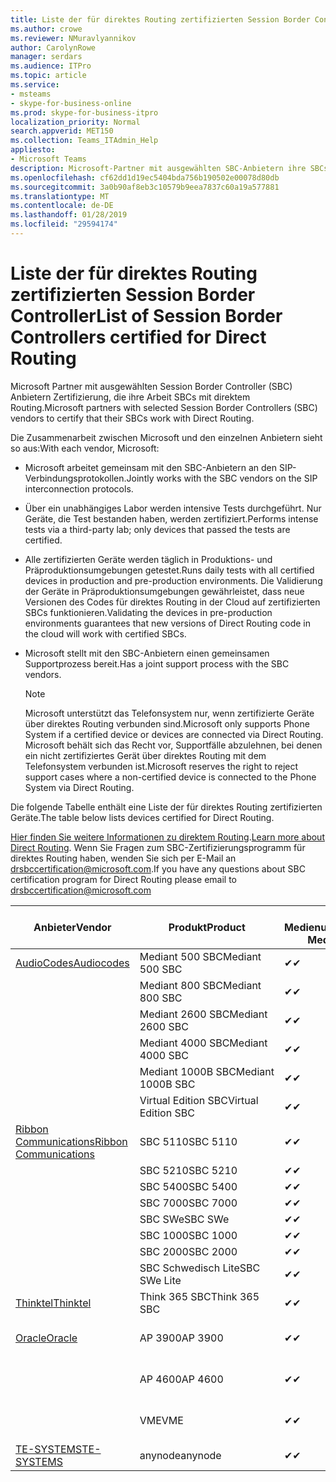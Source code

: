 ```yaml
---
title: Liste der für direktes Routing zertifizierten Session Border Controller
ms.author: crowe
ms.reviewer: NMuravlyannikov
author: CarolynRowe
manager: serdars
ms.audience: ITPro
ms.topic: article
ms.service:
- msteams
- skype-for-business-online
ms.prod: skype-for-business-itpro
localization_priority: Normal
search.appverid: MET150
ms.collection: Teams_ITAdmin_Help
appliesto:
- Microsoft Teams
description: Microsoft-Partner mit ausgewählten SBC-Anbietern ihre SBCs Zertifizierung arbeiten mit direktem Routing.
ms.openlocfilehash: cf62dd1d19ec5404bda756b190502e00078d80db
ms.sourcegitcommit: 3a0b90af8eb3c10579b9eea7837c60a19a577881
ms.translationtype: MT
ms.contentlocale: de-DE
ms.lasthandoff: 01/28/2019
ms.locfileid: "29594174"
---
```

# <a name="list-of-session-border-controllers-certified-for-direct-routing"></a><span data-ttu-id="d3414-103">Liste der für direktes Routing zertifizierten Session Border Controller</span><span class="sxs-lookup"><span data-stu-id="d3414-103">List of Session Border Controllers certified for Direct Routing</span></span>

<span data-ttu-id="d3414-104">Microsoft Partner mit ausgewählten Session Border Controller (SBC) Anbietern Zertifizierung, die ihre Arbeit SBCs mit direktem Routing.</span><span class="sxs-lookup"><span data-stu-id="d3414-104">Microsoft partners with selected Session Border Controllers (SBC) vendors to certify that their SBCs work with Direct Routing.</span></span> 

<span data-ttu-id="d3414-105">Die Zusammenarbeit zwischen Microsoft und den einzelnen Anbietern sieht so aus:</span><span class="sxs-lookup"><span data-stu-id="d3414-105">With each vendor, Microsoft:</span></span> 

- <span data-ttu-id="d3414-106">Microsoft arbeitet gemeinsam mit den SBC-Anbietern an den SIP-Verbindungsprotokollen.</span><span class="sxs-lookup"><span data-stu-id="d3414-106">Jointly works with the SBC vendors on the SIP interconnection protocols.</span></span>
- <span data-ttu-id="d3414-107">Über ein unabhängiges Labor werden intensive Tests durchgeführt. Nur Geräte, die Test bestanden haben, werden zertifiziert.</span><span class="sxs-lookup"><span data-stu-id="d3414-107">Performs intense tests via a third-party lab; only devices that passed the tests are certified.</span></span> 
- <span data-ttu-id="d3414-108">Alle zertifizierten Geräte werden täglich in Produktions- und Präproduktionsumgebungen getestet.</span><span class="sxs-lookup"><span data-stu-id="d3414-108">Runs daily tests with all certified devices in production and pre-production environments.</span></span> <span data-ttu-id="d3414-109">Die Validierung der Geräte in Präproduktionsumgebungen gewährleistet, dass neue Versionen des Codes für direktes Routing in der Cloud auf zertifizierten SBCs funktionieren.</span><span class="sxs-lookup"><span data-stu-id="d3414-109">Validating the devices in pre-production environments guarantees that new versions of Direct Routing code in the cloud will work with certified SBCs.</span></span> 
- <span data-ttu-id="d3414-110">Microsoft stellt mit den SBC-Anbietern einen gemeinsamen Supportprozess bereit.</span><span class="sxs-lookup"><span data-stu-id="d3414-110">Has a joint support process with the SBC vendors.</span></span>


  > [!NOTE]
  > <span data-ttu-id="d3414-111">Microsoft unterstützt das Telefonsystem nur, wenn zertifizierte Geräte über direktes Routing verbunden sind.</span><span class="sxs-lookup"><span data-stu-id="d3414-111">Microsoft only supports Phone System if a certified device or devices are connected via Direct Routing.</span></span> <span data-ttu-id="d3414-112">Microsoft behält sich das Recht vor, Supportfälle abzulehnen, bei denen ein nicht zertifiziertes Gerät über direktes Routing mit dem Telefonsystem verbunden ist.</span><span class="sxs-lookup"><span data-stu-id="d3414-112">Microsoft reserves the right to reject support cases where a non-certified device is connected to the Phone System via Direct Routing.</span></span> 

<span data-ttu-id="d3414-113">Die folgende Tabelle enthält eine Liste der für direktes Routing zertifizierten Geräte.</span><span class="sxs-lookup"><span data-stu-id="d3414-113">The table below lists devices certified for Direct Routing.</span></span> 

<span data-ttu-id="d3414-114">[Hier finden Sie weitere Informationen zu direktem Routing](https://aka.ms/dr).</span><span class="sxs-lookup"><span data-stu-id="d3414-114">[Learn more about Direct Routing](https://aka.ms/dr).</span></span> <span data-ttu-id="d3414-115">Wenn Sie Fragen zum SBC-Zertifizierungsprogramm für direktes Routing haben, wenden Sie sich per E-Mail an drsbccertification@microsoft.com.</span><span class="sxs-lookup"><span data-stu-id="d3414-115">If you have any questions about SBC certification program for Direct Routing please email to drsbccertification@microsoft.com</span></span>


|                                                       <span data-ttu-id="d3414-116">Anbieter</span><span class="sxs-lookup"><span data-stu-id="d3414-116">Vendor</span></span>                                                        |       <span data-ttu-id="d3414-117">Produkt</span><span class="sxs-lookup"><span data-stu-id="d3414-117">Product</span></span>       | <span data-ttu-id="d3414-118">Ohne Medienumgehung</span><span class="sxs-lookup"><span data-stu-id="d3414-118">Non-Media Bypass</span></span> | <span data-ttu-id="d3414-119">Medienumgehung</span><span class="sxs-lookup"><span data-stu-id="d3414-119">Media Bypass</span></span> | <span data-ttu-id="d3414-120">Softwareversion</span><span class="sxs-lookup"><span data-stu-id="d3414-120">Software Version</span></span> |
|---------------------------------------------------------------------------------------------------------------------|---------------------|------------------|--------------|------------------|
| [<span data-ttu-id="d3414-121">AudioCodes</span><span class="sxs-lookup"><span data-stu-id="d3414-121">Audiocodes</span></span>](https://www.audiocodes.com/solutions-products/products/products-for-microsoft-365/direct-routing-for-microsoft-teams) |   <span data-ttu-id="d3414-122">Mediant 500 SBC</span><span class="sxs-lookup"><span data-stu-id="d3414-122">Mediant 500 SBC</span></span>   |     <span data-ttu-id="d3414-123">&#10004;</span><span class="sxs-lookup"><span data-stu-id="d3414-123">&#10004;</span></span>     |   <span data-ttu-id="d3414-124">Steht noch aus</span><span class="sxs-lookup"><span data-stu-id="d3414-124">Pending</span></span>    |  <span data-ttu-id="d3414-125">7.20A.200.055</span><span class="sxs-lookup"><span data-stu-id="d3414-125">7.20A.200.055</span></span>   |
|                                                                                                                     |   <span data-ttu-id="d3414-126">Mediant 800 SBC</span><span class="sxs-lookup"><span data-stu-id="d3414-126">Mediant 800 SBC</span></span>   |     <span data-ttu-id="d3414-127">&#10004;</span><span class="sxs-lookup"><span data-stu-id="d3414-127">&#10004;</span></span>     |   <span data-ttu-id="d3414-128">Steht noch aus</span><span class="sxs-lookup"><span data-stu-id="d3414-128">Pending</span></span>    |  <span data-ttu-id="d3414-129">7.20A.200.055</span><span class="sxs-lookup"><span data-stu-id="d3414-129">7.20A.200.055</span></span>   |
|                                                                                                                     |  <span data-ttu-id="d3414-130">Mediant 2600 SBC</span><span class="sxs-lookup"><span data-stu-id="d3414-130">Mediant 2600 SBC</span></span>   |     <span data-ttu-id="d3414-131">&#10004;</span><span class="sxs-lookup"><span data-stu-id="d3414-131">&#10004;</span></span>     |   <span data-ttu-id="d3414-132">Steht noch aus</span><span class="sxs-lookup"><span data-stu-id="d3414-132">Pending</span></span>    |  <span data-ttu-id="d3414-133">7.20A.200.055</span><span class="sxs-lookup"><span data-stu-id="d3414-133">7.20A.200.055</span></span>   |
|                                                                                                                     |  <span data-ttu-id="d3414-134">Mediant 4000 SBC</span><span class="sxs-lookup"><span data-stu-id="d3414-134">Mediant 4000 SBC</span></span>   |     <span data-ttu-id="d3414-135">&#10004;</span><span class="sxs-lookup"><span data-stu-id="d3414-135">&#10004;</span></span>     |   <span data-ttu-id="d3414-136">Steht noch aus</span><span class="sxs-lookup"><span data-stu-id="d3414-136">Pending</span></span>    |  <span data-ttu-id="d3414-137">7.20A.200.055</span><span class="sxs-lookup"><span data-stu-id="d3414-137">7.20A.200.055</span></span>   |
|                                                                                                                     | <span data-ttu-id="d3414-138">Mediant 1000B SBC</span><span class="sxs-lookup"><span data-stu-id="d3414-138">Mediant 1000B  SBC</span></span>  |     <span data-ttu-id="d3414-139">&#10004;</span><span class="sxs-lookup"><span data-stu-id="d3414-139">&#10004;</span></span>     |   <span data-ttu-id="d3414-140">Steht noch aus</span><span class="sxs-lookup"><span data-stu-id="d3414-140">Pending</span></span>    |  <span data-ttu-id="d3414-141">7.20A.200.055</span><span class="sxs-lookup"><span data-stu-id="d3414-141">7.20A.200.055</span></span>   |
|                                                                                                                     | <span data-ttu-id="d3414-142">Virtual Edition SBC</span><span class="sxs-lookup"><span data-stu-id="d3414-142">Virtual Edition SBC</span></span> |     <span data-ttu-id="d3414-143">&#10004;</span><span class="sxs-lookup"><span data-stu-id="d3414-143">&#10004;</span></span>     |   <span data-ttu-id="d3414-144">Steht noch aus</span><span class="sxs-lookup"><span data-stu-id="d3414-144">Pending</span></span>    |  <span data-ttu-id="d3414-145">7.20A.200.055</span><span class="sxs-lookup"><span data-stu-id="d3414-145">7.20A.200.055</span></span>   |
|  [<span data-ttu-id="d3414-146">Ribbon Communications</span><span class="sxs-lookup"><span data-stu-id="d3414-146">Ribbon Communications</span></span>](https://ribboncommunications.com/solutions/enterprise-solutions/microsoft-skype-business)  |      <span data-ttu-id="d3414-147">SBC 5110</span><span class="sxs-lookup"><span data-stu-id="d3414-147">SBC 5110</span></span>       |     <span data-ttu-id="d3414-148">&#10004;</span><span class="sxs-lookup"><span data-stu-id="d3414-148">&#10004;</span></span>     |   <span data-ttu-id="d3414-149">Steht noch aus</span><span class="sxs-lookup"><span data-stu-id="d3414-149">Pending</span></span>    |       <span data-ttu-id="d3414-150">V6.2</span><span class="sxs-lookup"><span data-stu-id="d3414-150">V6.2</span></span>       |
|                                                                                                                     |      <span data-ttu-id="d3414-151">SBC 5210</span><span class="sxs-lookup"><span data-stu-id="d3414-151">SBC 5210</span></span>       |     <span data-ttu-id="d3414-152">&#10004;</span><span class="sxs-lookup"><span data-stu-id="d3414-152">&#10004;</span></span>     |   <span data-ttu-id="d3414-153">Steht noch aus</span><span class="sxs-lookup"><span data-stu-id="d3414-153">Pending</span></span>    |       <span data-ttu-id="d3414-154">V6.2</span><span class="sxs-lookup"><span data-stu-id="d3414-154">V6.2</span></span>       |
|                                                                                                                     |      <span data-ttu-id="d3414-155">SBC 5400</span><span class="sxs-lookup"><span data-stu-id="d3414-155">SBC 5400</span></span>       |     <span data-ttu-id="d3414-156">&#10004;</span><span class="sxs-lookup"><span data-stu-id="d3414-156">&#10004;</span></span>     |   <span data-ttu-id="d3414-157">Steht noch aus</span><span class="sxs-lookup"><span data-stu-id="d3414-157">Pending</span></span>    |       <span data-ttu-id="d3414-158">V6.2</span><span class="sxs-lookup"><span data-stu-id="d3414-158">V6.2</span></span>       |
|                                                                                                                     |      <span data-ttu-id="d3414-159">SBC 7000</span><span class="sxs-lookup"><span data-stu-id="d3414-159">SBC 7000</span></span>       |     <span data-ttu-id="d3414-160">&#10004;</span><span class="sxs-lookup"><span data-stu-id="d3414-160">&#10004;</span></span>     |   <span data-ttu-id="d3414-161">Steht noch aus</span><span class="sxs-lookup"><span data-stu-id="d3414-161">Pending</span></span>    |       <span data-ttu-id="d3414-162">V6.2</span><span class="sxs-lookup"><span data-stu-id="d3414-162">V6.2</span></span>       |
|                                                                                                                     |       <span data-ttu-id="d3414-163">SBC SWe</span><span class="sxs-lookup"><span data-stu-id="d3414-163">SBC SWe</span></span>       |     <span data-ttu-id="d3414-164">&#10004;</span><span class="sxs-lookup"><span data-stu-id="d3414-164">&#10004;</span></span>     |   <span data-ttu-id="d3414-165">Steht noch aus</span><span class="sxs-lookup"><span data-stu-id="d3414-165">Pending</span></span>    |       <span data-ttu-id="d3414-166">V6.2</span><span class="sxs-lookup"><span data-stu-id="d3414-166">V6.2</span></span>       |
|                                                                                                                     |      <span data-ttu-id="d3414-167">SBC 1000</span><span class="sxs-lookup"><span data-stu-id="d3414-167">SBC 1000</span></span>       |     <span data-ttu-id="d3414-168">&#10004;</span><span class="sxs-lookup"><span data-stu-id="d3414-168">&#10004;</span></span>     |   <span data-ttu-id="d3414-169">Steht noch aus</span><span class="sxs-lookup"><span data-stu-id="d3414-169">Pending</span></span>    |      <span data-ttu-id="d3414-170">V7.0.2</span><span class="sxs-lookup"><span data-stu-id="d3414-170">V7.0.2</span></span>      |
|                                                                                                                     |      <span data-ttu-id="d3414-171">SBC 2000</span><span class="sxs-lookup"><span data-stu-id="d3414-171">SBC 2000</span></span>       |     <span data-ttu-id="d3414-172">&#10004;</span><span class="sxs-lookup"><span data-stu-id="d3414-172">&#10004;</span></span>     |   <span data-ttu-id="d3414-173">Steht noch aus</span><span class="sxs-lookup"><span data-stu-id="d3414-173">Pending</span></span>    |      <span data-ttu-id="d3414-174">V7.0.2</span><span class="sxs-lookup"><span data-stu-id="d3414-174">V7.0.2</span></span>      |
|                                                                                                                     |    <span data-ttu-id="d3414-175">SBC Schwedisch Lite</span><span class="sxs-lookup"><span data-stu-id="d3414-175">SBC SWe Lite</span></span>     |     <span data-ttu-id="d3414-176">&#10004;</span><span class="sxs-lookup"><span data-stu-id="d3414-176">&#10004;</span></span>     |   <span data-ttu-id="d3414-177">Steht noch aus</span><span class="sxs-lookup"><span data-stu-id="d3414-177">Pending</span></span>    |      <span data-ttu-id="d3414-178">V7.0.4</span><span class="sxs-lookup"><span data-stu-id="d3414-178">V7.0.4</span></span>      |
|                     [<span data-ttu-id="d3414-179">Thinktel</span><span class="sxs-lookup"><span data-stu-id="d3414-179">Thinktel</span></span>](https://www.thinktel.ca/services/think-365/think-365-overview/)                      |    <span data-ttu-id="d3414-180">Think 365 SBC</span><span class="sxs-lookup"><span data-stu-id="d3414-180">Think 365 SBC</span></span>    |     <span data-ttu-id="d3414-181">&#10004;</span><span class="sxs-lookup"><span data-stu-id="d3414-181">&#10004;</span></span>     |   <span data-ttu-id="d3414-182">Steht noch aus</span><span class="sxs-lookup"><span data-stu-id="d3414-182">Pending</span></span>    |       <span data-ttu-id="d3414-183">V1.4</span><span class="sxs-lookup"><span data-stu-id="d3414-183">V1.4</span></span>       |
|                     [<span data-ttu-id="d3414-184">Oracle</span><span class="sxs-lookup"><span data-stu-id="d3414-184">Oracle</span></span>](https://www.oracle.com/industries/communications/products/session-border-controller/index.html)                      |    <span data-ttu-id="d3414-185">AP 3900</span><span class="sxs-lookup"><span data-stu-id="d3414-185">AP 3900</span></span>       |    <span data-ttu-id="d3414-186">&#10004;</span><span class="sxs-lookup"><span data-stu-id="d3414-186">&#10004;</span></span>     |   <span data-ttu-id="d3414-187">Steht noch aus</span><span class="sxs-lookup"><span data-stu-id="d3414-187">Pending</span></span>  |   <span data-ttu-id="d3414-188">ECZ8.1.0 MR-1, GA (Build 145)</span><span class="sxs-lookup"><span data-stu-id="d3414-188">ECZ8.1.0 MR-1 GA (Build 145)</span></span>  |
|                                                                                                                     |      <span data-ttu-id="d3414-189">AP 4600</span><span class="sxs-lookup"><span data-stu-id="d3414-189">AP 4600</span></span>         |    <span data-ttu-id="d3414-190">&#10004;</span><span class="sxs-lookup"><span data-stu-id="d3414-190">&#10004;</span></span>   |   <span data-ttu-id="d3414-191">Steht noch aus</span><span class="sxs-lookup"><span data-stu-id="d3414-191">Pending</span></span>    |     <span data-ttu-id="d3414-192">ECZ8.1.0 MR-1, GA (Build 145)</span><span class="sxs-lookup"><span data-stu-id="d3414-192">ECZ8.1.0 MR-1 GA (Build 145)</span></span>  |
|                                                                                                                     |      <span data-ttu-id="d3414-193">VME</span><span class="sxs-lookup"><span data-stu-id="d3414-193">VME</span></span>             |    <span data-ttu-id="d3414-194">&#10004;</span><span class="sxs-lookup"><span data-stu-id="d3414-194">&#10004;</span></span>    |   <span data-ttu-id="d3414-195">Steht noch aus</span><span class="sxs-lookup"><span data-stu-id="d3414-195">Pending</span></span>    |     <span data-ttu-id="d3414-196">ECZ8.1.0 MR-1, GA (Build 145)</span><span class="sxs-lookup"><span data-stu-id="d3414-196">ECZ8.1.0 MR-1 GA (Build 145)</span></span>     |
|                     [<span data-ttu-id="d3414-197">TE-SYSTEMS</span><span class="sxs-lookup"><span data-stu-id="d3414-197">TE-SYSTEMS</span></span>](https://www.anynode.de/anynode-and-microsoft-teams/)                               |     <span data-ttu-id="d3414-198">anynode</span><span class="sxs-lookup"><span data-stu-id="d3414-198">anynode</span></span>         |     <span data-ttu-id="d3414-199">&#10004;</span><span class="sxs-lookup"><span data-stu-id="d3414-199">&#10004;</span></span>   |   <span data-ttu-id="d3414-200">Steht noch aus</span><span class="sxs-lookup"><span data-stu-id="d3414-200">Pending</span></span>    |      <span data-ttu-id="d3414-201">V3.16.2</span><span class="sxs-lookup"><span data-stu-id="d3414-201">v3.16.2</span></span>      |
